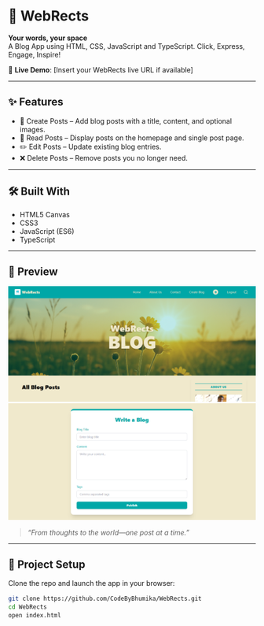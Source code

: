 # 🎯 WebRects

**Your words, your space**  
A Blog App using HTML, CSS, JavaScript and TypeScript. Click, Express, Engage, Inspire!

🚀 **Live Demo**: [Insert your WebRects live URL if available]

---

## ✨ Features
- 📝 Create Posts – Add blog posts with a title, content, and optional images.
- 📖 Read Posts – Display posts on the homepage and single post page.
- ✏️ Edit Posts – Update existing blog entries.
- ❌ Delete Posts – Remove posts you no longer need.
---

## 🛠️ Built With
- HTML5 Canvas  
- CSS3  
- JavaScript (ES6)
- TypeScript

---

## 📸 Preview
![WebRects Demo](src/assets/preview.png)  
![WebRects Drawing Mode](src/assets/preview_draw.png)  

> _“From thoughts to the world—one post at a time.”_

---

## 📁 Project Setup
Clone the repo and launch the app in your browser:

```bash
git clone https://github.com/CodeByBhumika/WebRects.git
cd WebRects
open index.html
